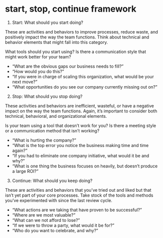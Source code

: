 # start, stop, continue framework

1. Start: What should you start doing?

These are activities and behaviors to improve processes, reduce waste, and positively impact the way the team functions. Think about technical and behavior elements that might fall into this category.

What tools should you start using? Is there a communication style that might work better for your team? 

- “What are the obvious gaps our business needs to fill?”
- “How would you do this?”
- “If you were in charge of scaling this organization, what would be your next move?”
- “What opportunities do you see our company currently missing out on?”

2. Stop: What should you stop doing?

These activities and behaviors are inefficient, wasteful, or have a negative impact on the way the team functions. Again, it’s important to consider both technical, behavioral, and organizational elements.

Is your team using a tool that doesn’t work for you? Is there a meeting style or a communication method that isn’t working?

- “What is hurting the company?”
- “What is the top error you notice the business making time and time again?”
- “If you had to eliminate one company initiative, what would it be and why?”
- “What is one thing the business focuses on heavily, but doesn’t produce a large ROI?”

3. Continue: What should you keep doing?

These are activities and behaviors that you’ve tried out and liked but that isn’t yet part of your core processes. Take stock of the tools and methods you’ve experimented with since the last review cycle.

- “What actions are we taking that have proven to be successful?”
- “Where are we most valuable?”
- “What can we not afford to lose?”
- “If we were to throw a party, what would it be for?”
- “Who do you want to celebrate, and why?”